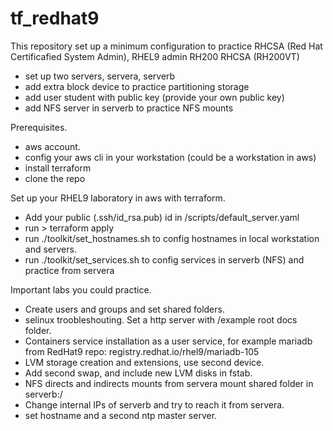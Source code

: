 # tf_redhat9
This repository set up a minimum configuration to practice RHCSA (Red Hat Certificafied System Admin), RHEL9 admin RH200 RHCSA (RH200VT) 
  - set up two servers, servera, serverb
  - add extra block device to practice partitioning storage
  - add user student with public key (provide your own public key)
  - add NFS server in serverb to practice NFS mounts

Prerequisites.
  - aws account.
  - config your aws cli in your workstation (could be a workstation in aws)
  - install terraform
  - clone the repo 
  
Set up your RHEL9 laboratory in aws with terraform.
  - Add your public (.ssh/id_rsa.pub) id in /scripts/default_server.yaml
  - run > terraform apply
  - run ./toolkit/set_hostnames.sh to config hostnames in local workstation and servers.
  - run ./toolkit/set_services.sh  to config services in serverb (NFS) and practice from servera 

Important labs you could practice.
  - Create users and groups and set shared folders.
  - selinux troobleshouting. Set a http server with /example root docs folder.
  - Containers service installation as a user service, for example mariadb from RedHat9 repo: registry.redhat.io/rhel9/mariadb-105 
  - LVM storage creation and extensions, use second device.
  - Add second swap, and include new LVM disks in fstab.
  - NFS directs and indirects mounts from servera mount shared folder in serverb:/
  - Change internal IPs of serverb and try to reach it from servera.
  - set hostname and a second ntp master server.
